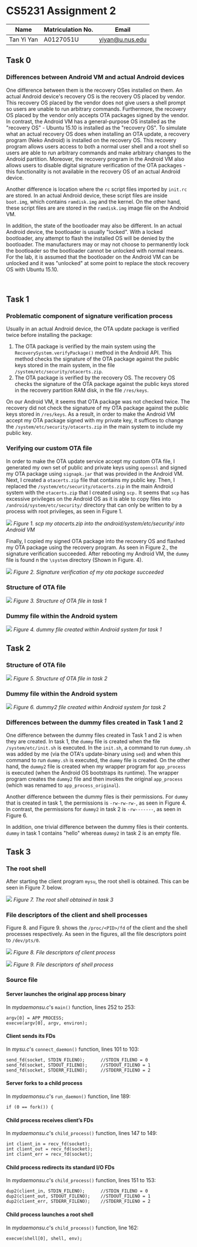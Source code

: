 # CS5231 Assignment 2

| Name        | Matriculation No.| Email  |
| ------------- |-------------| -----|
| Tan Yi Yan      | A0127051U | yiyan@u.nus.edu |

## Task 0
### Differences between Android VM and actual Android devices
One difference between them is the recovery OSes installed on them. An actual Android device's recovery OS is the recovery OS placed by vendor. This recovery OS placed by the vendor does not give users a shell prompt so users are unable to run arbitrary commands. Furthermore, the recovery OS placed by the vendor only accepts OTA packages signed by the vendor. In contrast, the Android VM has a general-purpose OS installed as the "recovery OS" - Ubuntu 15.10 is installed as the "recovery OS". To simulate what an actual recovery OS does when installing an OTA update, a recovery program (Neko Android) is installed on the recovery OS. This recovery program allows users access to both a normal user shell and a root shell so users are able to run arbitrary commands and make arbitrary changes to the Android partition. Moreover, the recovery program in the Android VM also allows users to disable digital signature verification of the OTA packages - this functionality is not available in the recovery OS of an actual Android device.

Another difference is location where the `rc` script files imported by `init.rc` are stored. In an actual Android device, these script files are inside `boot.img`, which contains `ramdisk.img` and the kernel. On the other hand, these
script files are are stored in the `ramdisk.img` image file on the Android VM.

In addition, the state of the bootloader may also be different. In an actual Android device, the bootloader is usually "locked". With a locked bootloader, any attempt to flash the installed OS will be denied by the bootloader. The manufacturers may or may not choose to permanently lock the bootloader so the bootloader cannot be unlocked with normal means. For the lab, it is assumed that the bootloader on the Android VM can be unlocked and it was "unlocked" at some point to replace the stock recovery OS with Ubuntu 15.10.

<br>

## Task 1

### Problematic component of signature verification process

Usually in an actual Android device, the OTA update package is verified twice before installing the package:
1. The OTA package is verified by the main system using the `RecoverySystem.verifyPackage()` method in the Android API. This method checks the signature of the OTA package against the public keys stored in the main system, in the file `/system/etc/security/otacerts.zip`.
2. The OTA package is verified by the recovery OS. The recovery OS checks the signature of the OTA package against the public keys stored in the recovery partition RAM disk, in the file `/res/keys`.

On our Android VM, it seems that OTA package was not checked twice. The recovery did not check the signature of my OTA package against the public keys stored in `/res/keys`. As a result, in order to make the Android VM accept my OTA package signed with my private key, it suffices to change the `/system/etc/security/otacerts.zip` in the main system to include my public key.

### Verifying our custom OTA file

In order to make the OTA update service accept my custom OTA file, I generated my own set of public and private keys using `openssl` and signed my OTA package using `signapk.jar` that was provided in the Android VM. Next, I created a `otacerts.zip` file that contains my public key. Then, I replaced the `/system/etc/security/otacerts.zip` in the main Android system with the `otacerts.zip` that I created using `scp.` It seems that `scp` has excessive privileges on the Android OS as it is able to copy files into `/android/system/etc/security/` directory that can only be written to by a process with root privileges, as seen in Figure 1.

![](task1.2_scp_otacerts.png)
*Figure 1. scp my otacerts.zip into the android/system/etc/security/ into Android VM*

Finally, I copied my signed OTA package into the recovery OS and flashed my OTA package using the recovery program. As seen in Figure 2., the signature verification succeeded. After rebooting my Android VM, the `dummy` file is found n the `\system` directory (Shown in Figure. 4).

![](task1.2_signature_verified.png)
*Figure 2. Signature verification of my ota package succeeded*

### Structure of OTA file

![](task1.3_ota_file_structure.png)
*Figure 3. Structure of OTA file in task 1*

### Dummy file within the Android system

![](task1.4_dummy_file.png)
*Figure 4. dummy file created within Android system for task 1*

## Task 2

### Structure of OTA file

![](task2.1_ota_file_structure.png)
*Figure 5. Structure of OTA file in task 2*

### Dummy file within the Android system

![](task2.2_dummy2_file.png)
*Figure 6. dummy2 file created within Android system for task 2*

### Differences between the dummy files created in Task 1 and 2

One difference between the dummy files created in Task 1 and 2 is when they are created. In task 1, the `dummy` file is created when the file `/system/etc/init.sh` is executed. In the `init.sh`, a command to run `dummy.sh` was added by me (via the OTA's update-binary using `sed`) and when this command to run `dummy.sh` is executed, the `dummy` file is created. On the other hand, the `dummy2` file is created when my wrapper program for `app_process` is executed (when the Android OS bootstraps its runtime). The wrapper program creates the `dummy2` file and then invokes the original `app_process` (which was renamed to `app_process_original`).

Another difference between the dummy files is their permissions. For `dummy` that is created in task 1, the permissions is `-rw-rw-rw-`, as seen in Figure 4. In contrast, the permissions for `dummy2` in task 2 is `-rw-------`, as seen in Figure 6.

In addition, one trivial difference between the dummy files is their contents. `dummy` in task 1 contains "hello" whereas `dummy2` in task 2 is an empty file.

## Task 3

### The root shell

After starting the client program `mysu`, the root shell is obtained. This can be seen in Figure 7. below.  

![](task3.1_root_shell.png)
*Figure 7. The root shell obtained in task 3*

### File descriptors of the client and shell processes

Figure 8. and Figure 9. shows the `/proc/<PID>/fd` of the client and the shell processes respectively. As seen in the figures, all the file descriptors point to `/dev/pts/0`.  

![](task3.2_client_fd.png)
*Figure 8. File descriptors of client process*

![](task3.2_shell_fd.png)
*Figure 9. File descriptors of shell process*

### Source file

#### Server launches the original app process binary
In *mydaemonsu.c*'s `main()` function, lines 252 to 253:
```
argv[0] = APP_PROCESS;
execve(argv[0], argv, environ);
```

#### Client sends its FDs
In *mysu.c*'s `connect_daemon()` function, lines 101 to 103:
```
send_fd(socket, STDIN_FILENO);      //STDIN_FILENO = 0
send_fd(socket, STDOUT_FILENO);     //STDOUT_FILENO = 1
send_fd(socket, STDERR_FILENO);     //STDERR_FILENO = 2
```

#### Server forks to a child process
In *mydaemonsu.c*'s `run_daemon()` function, line 189:
```
if (0 == fork()) {
```

#### Child process receives client’s FDs
In *mydaemonsu.c*'s `child_process()` function, lines 147 to 149:
```
int client_in = recv_fd(socket);
int client_out = recv_fd(socket);
int client_err = recv_fd(socket);
```

#### Child process redirects its standard I/O FDs
In *mydaemonsu.c*'s `child_process()` function, lines 151 to 153:
```
dup2(client_in, STDIN_FILENO);      //STDIN_FILENO = 0
dup2(client_out, STDOUT_FILENO);    //STDOUT_FILENO = 1
dup2(client_err, STDERR_FILENO);    //STDERR_FILENO = 2
```

#### Child process launches a root shell
In *mydaemonsu.c*'s `child_process()` function, line 162:
```
execve(shell[0], shell, env);
```

